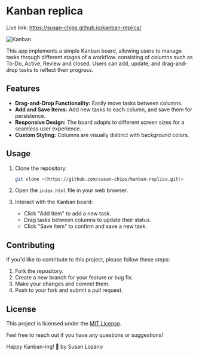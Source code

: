 # Kanban replica
Live link: https://susan-chips.github.io/kanban-replica/

![Kanban](https://github.com/susan-chips/kanban-replica/blob/main/Image%202024-02-22%20at%208.01%20PM.jpeg)

This app implements a simple Kanban board, allowing users to manage tasks through different stages of a workflow. consisting  of columns such as To-Do, Active, Review and closed. Users can add, update, and drag-and-drop tasks to reflect their progress.

## Features

- **Drag-and-Drop Functionality:** Easily move tasks between columns.
- **Add and Save Items:** Add new tasks to each column, and save them for persistence.
- **Responsive Design:** The board adapts to different screen sizes for a seamless user experience.
- **Custom Styling:** Columns are visually distinct with background colors.

## Usage

1. Clone the repository:

    ```bash
    git clone <(https://github.com/susan-chips/kanban-replica.git)>
    ```

2. Open the `index.html` file in your web browser.

3. Interact with the Kanban board:
   - Click "Add Item" to add a new task.
   - Drag tasks between columns to update their status.
   - Click "Save Item" to confirm and save a new task.

## Contributing

If you'd like to contribute to this project, please follow these steps:

1. Fork the repository.
2. Create a new branch for your feature or bug fix.
3. Make your changes and commit them.
4. Push to your fork and submit a pull request.

## License

This project is licensed under the [MIT License](LICENSE).

Feel free to reach out if you have any questions or suggestions!

Happy Kanban-ing! 🚀 by Susan Lozano
